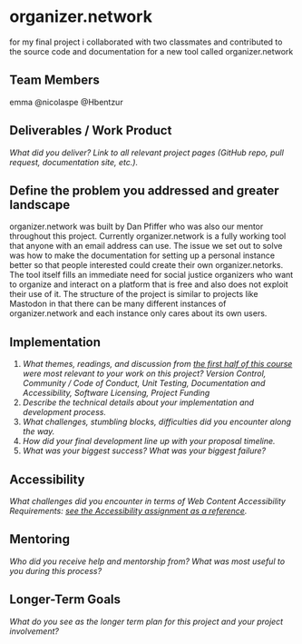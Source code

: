 # organizer.network

for my final project i collaborated with two classmates and contributed to the source code and documentation for a new tool called organizer.network

## Team Members

emma
@nicolaspe
@Hbentzur

## Deliverables / Work Product

_What did you deliver? Link to all relevant project pages (GitHub repo, pull request, documentation site, etc.)._

## Define the problem you addressed and greater landscape

organizer.network was built by Dan Pfiffer who was also our mentor throughout this project. Currently organizer.network is a fully working tool that anyone with an email address can use. The issue we set out to solve was how to make the documentation for setting up a personal instance better so that people interested could create their own organizer.netorks. The tool itself fills an immediate need for social justice organizers who want to organize and interact on a platform that is free and also does not exploit their use of it. The structure of the project is similar to projects like Mastodon in that there can be many different instances of organizer.network and each instance only cares about its own users. 

## Implementation
1. _What themes, readings, and discussion from [the first half of this course](https://github.com/Open-Source-Studio-at-ITP/Syllabus) were most relevant to your work on this project? Version Control, Community / Code of Conduct, Unit Testing, Documentation and Accessibility, Software Licensing, Project Funding_
2. _Describe the technical details about your implementation and development process._
3. _What challenges, stumbling blocks, difficulties did you encounter along the way._
4. _How did your final development line up with your proposal timeline._
5. _What was your biggest success? What was your biggest failure?_

## Accessibility

_What challenges did you encounter in terms of Web Content Accessibility Requirements: [see the Accessibility assignment as a reference](https://github.com/Open-Source-Studio-at-ITP/Syllabus/blob/source/accessibility-assignment.md#instructions)._

## Mentoring

_Who did you receive help and mentorship from? What was most useful to you during this process?_

## Longer-Term Goals

_What do you see as the longer term plan for this project and your project involvement?_


